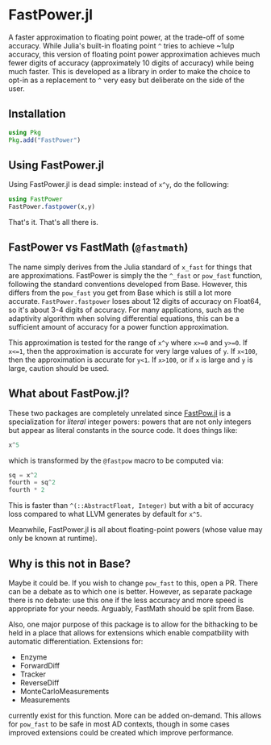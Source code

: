 # FastPower.jl

A faster approximation to floating point power, at the trade-off of some accuracy. While Julia's
built-in floating point `^` tries to achieve ~1ulp accuracy, this version of floating point power
approximation achieves much fewer digits of accuracy (approximately 10 digits of accuracy) while
being much faster. This is developed as a library in order to make the choice to opt-in as a
replacement to `^` very easy but deliberate on the side of the user.

## Installation

```julia
using Pkg
Pkg.add("FastPower")
```

## Using FastPower.jl

Using FastPower.jl is dead simple: instead of `x^y`, do the following:

```julia
using FastPower
FastPower.fastpower(x,y)
```

That's it. That's all there is. 

## FastPower vs FastMath (`@fastmath`)

The name simply derives from the Julia standard of `x_fast` for things that are approximations.
FastPower is simply the the `^_fast` or `pow_fast` function, following the standard conventions
developed from Base. However, this differs from the `pow_fast` you get from Base which is still
a lot more accurate. `FastPower.fastpower` loses about 12 digits of accuracy on Float64, so it's
about 3-4 digits of accuracy. For many applications, such as the adaptivity algorithm when 
solving differential equations, this can be a sufficient amount of accuracy for a power 
function approximation.

This approximation is tested for the range of `x^y` where `x>=0` and `y>=0`. If `x<=1`, then
the approximation is accurate for very large values of `y`. If `x<100`, then the approximation
is accurate for `y<1`. If `x>100`, or if `x` is large and `y` is large, caution should be used. 

## What about FastPow.jl?

These two packages are completely unrelated since [FastPow.jl](https://github.com/JuliaMath/FastPow.jl) is a specialization for *literal* integer powers: powers that are not only
integers but appear as literal constants in the source code.
It does things like:

```julia
x^5
```

which is transformed by the `@fastpow` macro to be computed via:

```julia
sq = x^2
fourth = sq^2
fourth * 2
```

This is faster than `^(::AbstractFloat, Integer)` but with a bit of accuracy loss compared to
what LLVM generates by default for `x^5`.

Meanwhile, FastPower.jl is all about floating-point powers (whose value may only be known at runtime). 

## Why is this not in Base?

Maybe it could be. If you wish to change `pow_fast` to this, open a PR. There can be a debate
as to which one is better. However, as separate package there is no debate: use this one if
the less accuracy and more speed is appropriate for your needs. Arguably, FastMath should be
split from Base.

Also, one major purpose of this package is to allow for the bithacking to be held in a place 
that allows for extensions which enable compatbility with automatic differentiation. Extensions
for:

* Enzyme
* ForwardDiff
* Tracker
* ReverseDiff
* MonteCarloMeasurements
* Measurements

currently exist for this function. More can be added on-demand. This allows for `pow_fast` to be
safe in most AD contexts, though in some cases improved extensions could be created which
improve performance.
